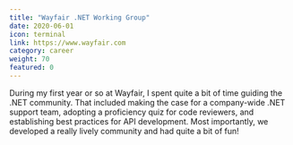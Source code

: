 ```yaml
---
title: "Wayfair .NET Working Group"
date: 2020-06-01
icon: terminal
link: https://www.wayfair.com
category: career
weight: 70
featured: 0
---
```


During my first year or so at Wayfair, I spent quite a bit of time guiding the .NET community. That included making the case for a company-wide .NET support team, adopting a proficiency quiz for code reviewers, and establishing best practices for API development. Most importantly, we developed a really lively community and had quite a bit of fun!